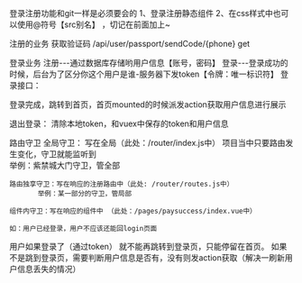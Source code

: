 登录注册功能和git一样是必须要会的
    1、登录注册静态组件
    2、在css样式中也可以使用@符号【src别名】 ，切记在前面加上~


注册的业务
获取验证码 /api/user/passport/sendCode/{phone}    get

登录业务
注册---通过数据库存储哟用户信息【账号，密码】
登录---登录成功的时候，后台为了区分你这个用户是谁-服务器下发token【令牌：唯一标识符】
登录接口：

登录完成，跳转到首页，首页mounted的时候派发action获取用户信息进行展示 

退出登录：
清除本地token，和vuex中保存的token和用户信息

路由守卫
    全局守卫： 写在全局（此处：/router/index.js中）
        项目当中只要路由发生变化，守卫就能监听到          
        举例：紫禁城大门守卫，管全部
    
    路由独享守卫：写在响应的注册路由中（此处: /router/routes.js中）
           举例：某一部分的守卫，管局部

    组件内守卫：写在响应的组件中 （此处：/pages/paysuccess/index.vue中）

    如：用户已经登录，用户不应该还能回login页面

用户如果登录了（通过token）
    就不能再跳转到登录页，只能停留在首页。
    如果不是跳到登录页，需要判断用户信息是否有，没有则发action获取（解决一刷新用户信息丢失的情况）
        

